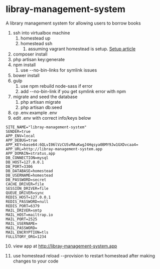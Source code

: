 # libray-management-system
A library management system for allowing users to borrow books

1. ssh into virtualbox machine
    1. homestead up
    2. homestead ssh
        1. assuming vagrant homestead is setup. [Setup article](https://medium.com/@eaimanshoshi/i-am-going-to-write-down-step-by-step-procedure-to-setup-homestead-for-laravel-5-2-17491a423aa)
3. composer install
4. php artisan key:generate
5. npm install
    1. use --no-bin-links for symlink issues
6. bower install
7. gulp
    1. use npm rebuild node-sass if error
    2. add --no-bin-link if you get symlink error with npm
8. migrate and seed the database
    1. php artisan migrate
    2. php artisan db:seed
10. cp .env.example .env
11. edit .env with correct info/keys below

```
SITE_NAME="libray-management-system"
SENDER=true
APP_ENV=local
APP_DEBUG=true
APP_KEY=base64:6QLvI06lVzCUSvMAuKwgJ4Hqsya0BMY9Jw1GXDvcaa4=
APP_URL=http://libray-management-system.app
APP_DOMAIN=stratus.app
DB_CONNECTION=mysql
DB_HOST=127.0.0.1
DB_PORT=3306
DB_DATABASE=homestead
DB_USERNAME=homestead
DB_PASSWORD=secret
CACHE_DRIVER=file
SESSION_DRIVER=file
QUEUE_DRIVER=sync
REDIS_HOST=127.0.0.1
REDIS_PASSWORD=null
REDIS_PORT=6379
MAIL_DRIVER=smtp
MAIL_HOST=mailtrap.io
MAIL_PORT=2525
MAIL_USERNAME=
MAIL_PASSWORD=
MAIL_ENCRYPTION=tls
FULLSTORY_ORG=1234
```
    
10. view app at http://libray-management-system.app

11. use homestead reload --provision to restart homestead after making changes to your code

